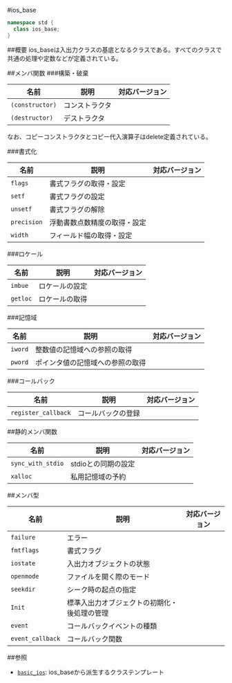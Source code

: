 #ios_base
```cpp
namespace std {
  class ios_base;
}
```

##概要
ios_baseは入出力クラスの基底となるクラスである。すべてのクラスで共通の処理や定数などが定義されている。

##メンバ関数
###構築・破棄

| 名前            | 説明           | 対応バージョン |
|-----------------|----------------|----------------|
| `(constructor)` | コンストラクタ |                |
| `(destructor)`  | デストラクタ   |                |

なお、コピーコンストラクタとコピー代入演算子はdelete定義されている。

###書式化

| 名前        | 説明                         | 対応バージョン |
|-------------|------------------------------|----------------|
| `flags`     | 書式フラグの取得・設定       |                |
| `setf`      | 書式フラグの設定             |                |
| `unsetf`    | 書式フラグの解除             |                |
| `precision` | 浮動書数点数精度の取得・設定 |                |
| `width`     | フィールド幅の取得・設定     |                |

###ロケール

| 名前     | 説明           | 対応バージョン |
|----------|----------------|----------------|
| `imbue`  | ロケールの設定 |                |
| `getloc` | ロケールの取得 |                |

###記憶域

| 名前    | 説明                             | 対応バージョン |
|---------|----------------------------------|----------------|
| `iword` | 整数値の記憶域への参照の取得     |                |
| `pword` | ポインタ値の記憶域への参照の取得 |                |

###コールバック

| 名前                | 説明               | 対応バージョン |
|---------------------|--------------------|----------------|
| `register_callback` | コールバックの登録 |                |

##静的メンバ関数

| 名前              | 説明                | 対応バージョン |
|-------------------|---------------------|----------------|
| `sync_with_stdio` | stdioとの同期の設定 |                |
| `xalloc`          | 私用記憶域の予約    |                |

##メンバ型

| 名前             | 説明                                         | 対応バージョン |
|------------------|----------------------------------------------|----------------|
| `failure`        | エラー                                       |                |
| `fmtflags`       | 書式フラグ                                   |                |
| `iostate`        | 入出力オブジェクトの状態                     |                |
| `openmode`       | ファイルを開く際のモード                     |                |
| `seekdir`        | シーク時の起点の指定                         |                |
| `Init`           | 標準入出力オブジェクトの初期化・後処理の管理 |                |
| `event`          | コールバックイベントの種類                   |                |
| `event_callback` | コールバック関数                             |                |

##参照
- [`basic_ios`](./basic_ios.md): ios_baseから派生するクラステンプレート
